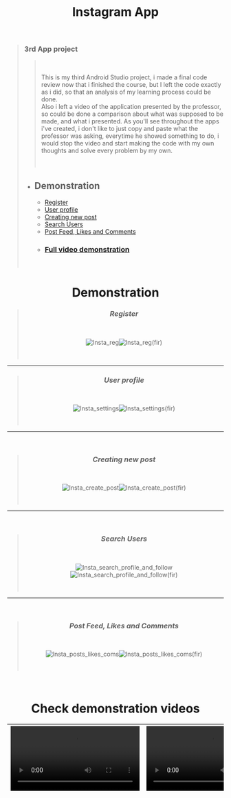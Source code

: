 # <div align="center"> Instagram App </div>
<br />
  
> ### 3rd App project
> 
>> <br />
>> 
>> This is my third Android Studio project, i made a final code review now that i finished the course, but I left the code exactly as i did, so that an analysis of my learning process could be done. <br> Also i left a video of the application presented by the professor, so could be done a comparison about what was supposed to be made, and what i presented. As you'll see throughout the apps i've created, i don't like to just copy and paste what the professor was asking, everytime he showed something to do, i would stop the video and start making the code with my own thoughts and solve every problem by my own. 
>> 
>> <br />
> 
> - ## Demonstration 
>   - [Register](https://github.com/shanxg/Clone_Instagram#-register-)
>   - [User profile](https://github.com/shanxg/Clone_Instagram#-user-profile-)
>   - [Creating new post](https://github.com/shanxg/Clone_Instagram#-creating-new-post-)
>   - [Search Users](https://github.com/shanxg/Clone_Instagram#-search-users-)
>   - [Post Feed, Likes and Comments](https://github.com/shanxg/Clone_Instagram#-post-feed-likes-and-comments-)
>   - ### [Full video demonstration](https://github.com/shanxg/Clone_Instagram#check-demonstration-videos)
>   
>   <br>

 <div align="center"> 
  
  # Demonstration
  > ### <div align="center"> *Register* </div> 
  > <br> 
  >
  > ![Insta_reg](https://user-images.githubusercontent.com/63316622/136059324-8071c6c7-da22-4adf-ba6d-f34b965cdef2.gif)![Insta_reg(fir)](https://user-images.githubusercontent.com/63316622/136059331-956a870e-eb90-4006-9168-5899f181c57b.gif)
  >
  > <br>
  
  ----------------------------------
  
  
  > ### <div align="center"> *User profile* </div> 
  > <br> 
  >
  > ![Insta_settings](https://user-images.githubusercontent.com/63316622/136059412-d5054871-f4b7-481a-b902-078e5d09e297.gif)![Insta_settings(fir)](https://user-images.githubusercontent.com/63316622/136059430-e2a4ba9c-0573-431b-a437-263e3b738fd0.gif)
  >
  > <br>
  
  --------------------------------
  
  <br />
  
  > ### <div align="center"> *Creating new post* </div> 
  > <br> 
  >
  > ![Insta_create_post](https://user-images.githubusercontent.com/63316622/136059508-985bd2cd-448a-4007-836c-75eaf5068aff.gif)![Insta_create_post(fir)](https://user-images.githubusercontent.com/63316622/136059521-215f1fef-957f-4ff6-8093-82408826b3cc.gif)
  >
  > <br>
  ---------------------------------
  <br />
  
  > ### <div align="center"> *Search Users* </div> 
  > <br> 
  >
  > ![Insta_search_profile_and_follow](https://user-images.githubusercontent.com/63316622/136059582-265ee2cb-4a28-4f8f-b357-43fd635d3f06.gif)![Insta_search_profile_and_follow(fir)](https://user-images.githubusercontent.com/63316622/136059588-f4e5329e-00ea-4da0-92e7-c07f8917e56b.gif)
  >
  > <br>
  ---------------------------------
  <br />
  
  > ### <div align="center"> *Post Feed, Likes and Comments* </div> 
  > <br> 
  >
  > ![Insta_posts_likes_coms](https://user-images.githubusercontent.com/63316622/136059667-ca65bb0c-094e-487c-84ea-208c1f91ff23.gif)![Insta_posts_likes_coms(fir)](https://user-images.githubusercontent.com/63316622/136059718-0b1406ef-720d-47a2-a29b-d21a6eaf6170.gif)
  >
  >  <br>

</div>

<br />

<div  align="center">
  
# Check demonstration videos

<video src=""> </p> | <video src="">
:------: | :------:

</div>
